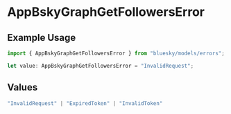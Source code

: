 # AppBskyGraphGetFollowersError

## Example Usage

```typescript
import { AppBskyGraphGetFollowersError } from "bluesky/models/errors";

let value: AppBskyGraphGetFollowersError = "InvalidRequest";
```

## Values

```typescript
"InvalidRequest" | "ExpiredToken" | "InvalidToken"
```